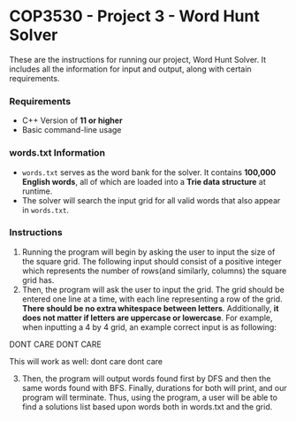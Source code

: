 <H1> COP3530 - Project 3 - Word Hunt Solver </h1>
These are the instructions for running our project, Word Hunt Solver. It includes all the information for input and output, along with certain requirements.

### Requirements
- C++ Version of **11 or higher**
- Basic command-line usage

### words.txt Information
- `words.txt` serves as the word bank for the solver. It contains **100,000 English words**, all of which are loaded into a **Trie data structure** at runtime.
- The solver will search the input grid for all valid words that also appear in `words.txt`.

### Instructions
1. Running the program will begin by asking the user to input the size of the square grid. The following input should consist of a positive integer which represents the number of rows(and similarly, columns) the square grid has.
2. Then, the program will ask the user to input the grid. The grid should be entered one line at a time, with each line representing a row of the grid. **There should be no extra whitespace between letters**. Additionally, **it does not matter if letters are uppercase or lowercase**. For example, when inputting a 4 by 4 grid, an example correct input is as following:
   
DONT
CARE
DONT
CARE

This will work as well:
dont
care
dont
care

3. Then, the program will output words found first by DFS and then the same words found with BFS. Finally, durations for both will print, and our program will terminate. Thus, using the program, a user will be able to find a solutions list based upon words both in words.txt and the grid.

